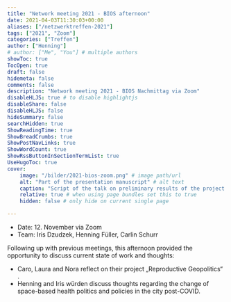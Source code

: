 ```yaml
---
title: "Network meeting 2021 - BIOS afternoon"
date: 2021-04-03T11:30:03+00:00
aliases: ["/netzwerktreffen-2021"]
tags: ["2021", "Zoom"]
categories: ["Treffen"]
author: ["Henning"]
# author: ["Me", "You"] # multiple authors
showToc: true
TocOpen: true
draft: false
hidemeta: false
comments: false
description: "Network meeting 2021 - BIOS Nachmittag via Zoom"
disableHLJS: true # to disable highlightjs
disableShare: false
disableHLJS: false
hideSummary: false
searchHidden: true
ShowReadingTime: true
ShowBreadCrumbs: true
ShowPostNavLinks: true
ShowWordCount: true
ShowRssButtonInSectionTermList: true
UseHugoToc: true
cover:
    image: "/bilder/2021-bios-zoom.png" # image path/url
    alt: "Part of the presentation manuscript" # alt text
    caption: "Script of the talk on preliminary results of the project Gesundheit in der Stadt (Füller, Dzudzek)" # display caption under cover
    relative: true # when using page bundles set this to true
    hidden: false # only hide on current single page

---
```


- Date: 12. November via Zoom
- Team: Iris Dzudzek, Henning Füller, Carlin Schurr

Following up with previous meetings, this afternoon provided the opportunity to discuss current state of work and thoughts:

  - Caro, Laura and Nora reflect on their project „Reproductive Geopolitics“ .
  - Henning and Iris würden discuss thoughts regarding the change of space-based health politics and policies in the city post-COVID.
